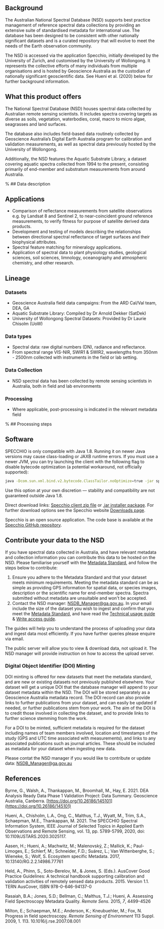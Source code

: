 ## Background

The Australian National Spectral Database (NSD) supports best practice management of reference spectral data collections by providing an extensive suite of standardised metadata for international use. The database has been designed to be consistent with other nationally significant datasets and is a curated repository that will evolve to meet the needs of the Earth observation community.

The NSD is accessed via the application Specchio, initially developed by the University of Zurich, and customised by the University of Wollongong. It represents the collective efforts of many individuals from multiple organisations and is hosted by Geoscience Australia as the custodian of nationally significant geoscientific data. See Hueni et al. (2020) below for further background information.

## What this product offers

The National Spectral Database (NSD) houses spectral data collected by Australian remote sensing scientists. It includes spectra covering targets as diverse as soils, vegetation, waterbodies, coral, macro to micro algae, seagrasses and land surfaces.

The database also includes field-based data routinely collected by Geoscience Australia’s Digital Earth Australia program for calibration and validation measurements, as well as spectral data previously hosted by the University of Wollongong.

Additionally, the NSD features the Aquatic Substrate Library, a dataset covering aquatic spectra collected from 1994 to the present, consisting primarily of end-member and substratum measurements from around Australia.

% ## Data description

## Applications
* Comparison of reflectance measurements from satellite observations e.g. by Landsat 8 and Sentinel 2, to near-coincident ground reference measurements, to verify fitness for purpose of satellite derived data products.
* Development and testing of models describing the relationships between directional spectral reflectance of target surfaces and their biophysical attributes.
* Spectral feature matching for mineralogy applications.
* Application of spectral data to plant physiology studies, geological sciences, soil sciences, limnology, oceanography and atmospheric chemistry, and other research.

## Lineage

### Datasets
* Geoscience Australia field data campaigns: From the ARD Cal/Val team, DEA, GA  
* Aquatic Substrate Library: Compiled by Dr Arnold Dekker (SatDek)  
* University of Wollongong Spectral Datasets: Provided by Dr Laurie Chisolm (UoW)

### Data types
* Spectral data: raw digital numbers (DN), radiance and reflectance.   
* From spectral range VIS-NIR, SWIR1 & SWIR2, wavelengths from 350nm - 2500nm collected with instruments in the field or lab setting.

### Data Collection
* NSD spectral data has been collected by remote sensing scientists in Australia, both in field and lab environments

### Processing
* Where applicable, post-processing is indicated in the relevant metadata field

% ## Processing steps

## Software

SPECCHIO is only compatible with Java 1.8. Running it on newer Java versions may cause class-loading or JAXB runtime errors. If you must use a newer JVM, you can try launching the client with the following flag to disable bytecode optimization (a potential workaround, not officially supported): 

```bash
java -Dcom.sun.xml.bind.v2.bytecode.ClassTailor.noOptimize=true -jar specchio-client.jar
```

Use this option at your own discretion — stability and compatibility are not guaranteed outside Java 1.8.

Direct download links: [Specchio client zip file](https://github.com/EricHay/NSD_Guides/raw/main/specchio-client.zip) or [.jar installer package](https://github.com/EricHay/NSD_Guides/raw/main/specchio-installer.jar). For further download options see the Specchio website [Downloads page](https://specchio.ch/downloads/).

Specchio is an open source application. The code base is available at the [Specchio GitHub repository](https://github.com/SPECCHIODB/SPECCHIO).

## Contribute your data to the NSD

If you have spectral data collected in Australia, and have relevant metadata and collection information you can contribute this data to be hosted on the NSD. Please familiarise yourself with the [Metadata Standard](/_static/cmi/NSD_Metadata_Standard.pdf), and follow the steps below to contribute:

1) Ensure you adhere to the Metadata Standard and that your dataset meets minimum requirements. Meeting the metadata standard can be as simple as providing GPS information for spatial data, or species images, description or the scientific name for end-member spectra. Spectra submitted without metadata are unsuitable and won't be accepted.
2) Contact the NSD manager: [NSDB\_Manager@ga.gov.au](mailto:NSDB_Manager@ga.gov.au). In your email include the size of the dataset you wish to ingest and confirm that you meet the [Metadata Standard](/_static/cmi/NSD_Metadata_Standard.pdf), and have read the [Technical usage guide](/_static/cmi/NSD_General_Guide.pdf) & [Write access guide](/_static/cmi/NSD_Write_Access_Guide.pdf).

The guides will help you to understand the process of uploading your data and ingest data most efficiently. If you have further queries please enquire via email.

The public server will allow you to view & download data, not upload it. The NSD manager will provide instruction on how to access the upload server.

### Digital Object Identifier (DOI) Minting

DOI minting is offered for new datasets that meet the metadata standard, and are new or existing datasets not previously published elsewhere. Your dataset will get a unique DOI that the database manager will append to your dataset metadata within the NSD. The DOI will be stored separately as a Geoscience Australia metadata record. The DOI record can also provide links to further publications from your dataset, and can easily be updated if needed, or further publications stem from your work. The aim of the DOI is to credit those involved in collecting the dataset, and to provide links to further science stemming from the work.

For a DOI to be minted, sufficient metadata is required for the dataset including names of team members involved, location and timestamps of the study (GPS and UTC time associated with measurements), and links to any associated publications such as journal articles. These should be included as metadata for your dataset when ingesting new data. 

Please contat the NSD manager if you would like to contribute or update data: [NSDB\_Manager@ga.gov.au](mailto:NSDB_Manager@ga.gov.au)

## References

Byrne, G., Walsh, A., Thankappan, M., Broomhall, M., Hay, E. 2021. DEA Analysis Ready Data Phase 1 Validation Project: Data Summary. Geoscience Australia, Canberra. [https://doi.org/10.26186/145101](https://doi.org/10.26186/145101)

Hueni, A., Chisholm, L.A., Ong, C., Malthus, T.J., Wyatt, M., Trim, S.A., Schaepman, M.E., Thankappan, M. 2021. The SPECCHIO Spectral Information System, IEEE Journal of Selected Topics in Applied Earth Observations and Remote Sensing, vol. 13, pp. 5789-5799, 2020, doi: 10.1109/JSTARS.2020.3025117.

Aasen, H.; Hueni, A.; Machwitz, M.; Malenovský, Z.; Mallick, K.; Paul-Limoges, E.; Schlerf, M.; Schneider, F.D.; Suárez, L.; Van Wittenberghe, S.; Wieneke, S.; Wolf, S. Ecosystem specific Metadata. 2017, 10.13140/RG.2.2.14986.77761

Held, A., Phinn, S., Soto-Berelov, M., & Jones, S. (Eds.). AusCover Good Practice Guidelines: A technical handbook supporting calibration and validation activities of remotely sensed data products. 2015. Version 1.1. TERN AusCover, ISBN 978-0-646-94137-0

Rasaiah, B.A.; Jones, S.D.; Bellman, C.; Malthus, T.J.; Hueni, A. Assessing Field Spectroscopy Metadata Quality. *Remote Sens.* 2015, *7*, 4499-4526

Milton, E.; Schaepman, M.E.; Anderson, K.; Kneubuehler, M.; Fox, N. Progress in field spectroscopy. *Remote Sensing of Environment* 113 Suppl. 2009, 1. 113. 10.1016/j.rse.2007.08.001

